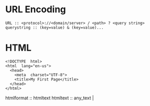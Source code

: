 # URL Encoding
```
URL :: <protocol>://<domain/server> / <path> ? <query string>
querystring :: (key=value) & (key=value)...
```

# HTML

```
<!DOCTYPE  html>
<html  lang="en-us">
  <head>
    <meta  charset="UTF-8">
    <title>My First Page</title>
  </head>
</html>
```
htmlformat :: <tag> htmltext </tag>
htmltext :: any_text | <htmlformat>
<!--stackedit_data:
eyJoaXN0b3J5IjpbLTE4MjUxODEzMzUsLTExNjExNDI3NjgsLT
E5NTgzMjM2NjBdfQ==
-->